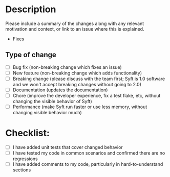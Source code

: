 # Description

Please include a summary of the changes along with any relevant motivation and context,
or link to an issue where this is explained.

<!-- If this completes an issue, please include: -->

- Fixes

## Type of change

<!-- Delete any that are not relevant -->

- [ ] Bug fix (non-breaking change which fixes an issue)
- [ ] New feature (non-breaking change which adds functionality)
- [ ] Breaking change (please discuss with the team first; Syft is 1.0 software and we won't accept breaking changes without going to 2.0)
- [ ] Documentation (updates the documentation)
- [ ] Chore (improve the developer experience, fix a test flake, etc, without changing the visible behavior of Syft)
- [ ] Performance (make Syft run faster or use less memory, without changing visible behavior much)

# Checklist:

- [ ] I have added unit tests that cover changed behavior
- [ ] I have tested my code in common scenarios and confirmed there are no regressions
- [ ] I have added comments to my code, particularly in hard-to-understand sections
